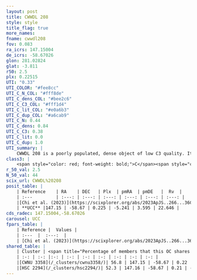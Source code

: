 ```yaml
---
layout: post
title: CWWDL 208
style: style
title_flag: true
more_names: 
fname: cwwdl208
fov: 0.083
ra_icrs: 147.15004
de_icrs: -58.67026
glon: 281.02824
glat: -3.811
r50: 2.5
plx: 0.22515
UTI: "0.33"
UTI_COLOR: "#fee8cc"
UTI_C_N_COL: "#fff8de"
UTI_C_dens_COL: "#bee2c6"
UTI_C_C3_COL: "#fff1d4"
UTI_C_lit_COL: "#e0a6b3"
UTI_C_dup_COL: "#a6cab9"
UTI_C_N: 0.44
UTI_C_dens: 0.84
UTI_C_C3: 0.38
UTI_C_lit: 0.0
UTI_C_dup: 1.0
UTI_summary: |
    CWWDL 208 is a poorly populated, dense object of low C3 quality. It was recently reported in the literature. This object shares a significant percentage of members with 2 later reported entries.
class3: |
    <span style="color: red; font-weight: bold;">C</span><span style="color: #FFC300; font-weight: bold;">B</span>
r_50_val: 2.5
N_50_val: 44
scix_url: CWWDL%20208
posit_table: |
    | Reference    | RA    | DEC   | Plx  | pmRA  | pmDE   |  Rv  |
    | :---         | :---: | :---: | :---: | :---: | :---: | :---: |
    |[Chi et al. (2023)](https://scixplorer.org/abs/2023ApJS..266...36C) | 147.112 | -58.664 | 0.235 | -5.315 | 3.586 | 11.187 |
    | **UCC** |147.15 | -58.67 | 0.225 | -5.241 | 3.595 | 22.646 | 
cds_radec: 147.15004,-58.67026
carousel: UCC
fpars_table: |
    | Reference |  Values |
    | :---  |  :---:  |
    | [Chi et al. (2023)](https://scixplorer.org/abs/2023ApJS..266...36C) | `logAge=7.97, Z=0.3` |
shared_table: |
    | Cluster | <span title="Percentage of members that this OC shares with the ones listed">%</span>   | RA   | DEC   | Plx   | pmRA  | pmDE  | Rv | UTI |
    | :-: | :-: |:-: | :-: | :-: | :-: | :-: | :-: | :-: |
    |[CWNU 3358](/_clusters/cwnu3358/)| 56.8 | 147.15 | -58.67 | 0.22 | -5.21 | 3.59 | 21.47 |0.02 |
    |[HSC 2294](/_clusters/hsc2294/)| 52.3 | 147.16 | -58.67 | 0.21 | -5.2 | 3.59 | 21.47 |0.11 |
---
```

